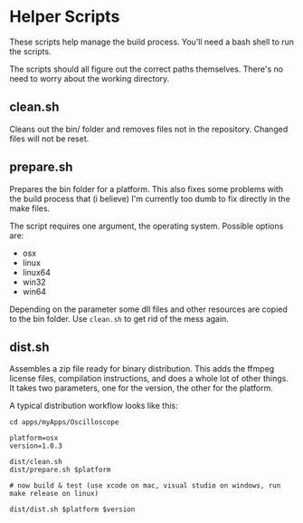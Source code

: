 Helper Scripts
===


These scripts help manage the build process. 
You'll need a bash shell to run the scripts. 

The scripts should all figure out the correct paths themselves. There's no need to worry about the working directory. 


clean.sh
---

Cleans out the bin/ folder and removes files not in the repository. 
Changed files will not be reset. 

prepare.sh
---
Prepares the bin folder for a platform. This also fixes some problems with the build process that (i believe) I'm currently too dumb to fix directly in the make files. 

The script requires one argument, the operating system. Possible options are: 

* osx
* linux
* linux64
* win32
* win64

Depending on the parameter some dll files and other resources are copied to the bin folder. 
Use `clean.sh` to get rid of the mess again. 


dist.sh
---
Assembles a zip file ready for binary distribution. This adds the ffmpeg license files, compilation instructions, and does a whole lot of other things. It takes two parameters, one for the version, the other for the platform. 

A typical distribution workflow looks like this: 

	cd apps/myApps/Oscilloscope
	
	platform=osx
	version=1.0.3
	
	dist/clean.sh
	dist/prepare.sh $platform
	
	# now build & test (use xcode on mac, visual studio on windows, run make release on linux)
	
	dist/dist.sh $platform $version
	
	